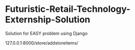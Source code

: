 # Futuristic-Retail-Technology-Externship-Solution
Solution for EASY problem using Django

127.0.0.1:8000/store/addstoreitems/
